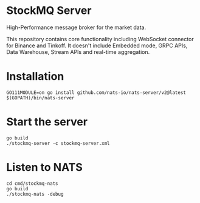 # StockMQ Server
High-Performance message broker for the market data.

This repository contains core functionality including WebSocket connector for Binance and Tinkoff. 
It doesn't include Embedded mode, GRPC APIs, Data Warehouse, Stream APIs and real-time aggregation. 

# Installation

```
GO111MODULE=on go install github.com/nats-io/nats-server/v2@latest
$(GOPATH)/bin/nats-server
```

# Start the server

```
go build
./stockmq-server -c stockmq-server.xml
```

# Listen to NATS

```
cd cmd/stockmq-nats
go build
./stockmq-nats -debug
```
